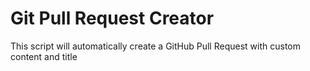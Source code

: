 # Git Pull Request Creator
This script will automatically create a GitHub Pull Request with custom content 
and title
